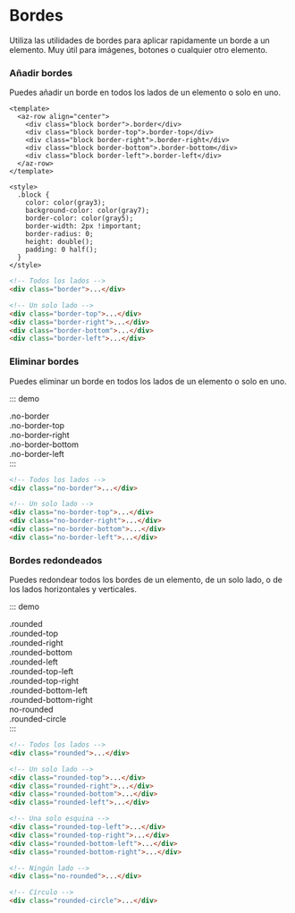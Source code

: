 # Bordes

Utiliza las utilidades de bordes para aplicar rapidamente un borde a un elemento. Muy útil para imágenes, botones o cualquier otro elemento.

### Añadir bordes

Puedes añadir un borde en todos los lados de un elemento o solo en uno.

```demo
<template>
  <az-row align="center">
    <div class="block border">.border</div>
    <div class="block border-top">.border-top</div>
    <div class="block border-right">.border-right</div>
    <div class="block border-bottom">.border-bottom</div>
    <div class="block border-left">.border-left</div>
  </az-row>
</template>

<style>
  .block {
    color: color(gray3);
    background-color: color(gray7);
    border-color: color(gray5);
    border-width: 2px !important;
    border-radius: 0;
    height: double();
    padding: 0 half();
  }
</style>
```

```html
<!-- Todos los lados -->
<div class="border">...</div>

<!-- Un solo lado -->
<div class="border-top">...</div>
<div class="border-right">...</div>
<div class="border-bottom">...</div>
<div class="border-left">...</div>
```

### Eliminar bordes

Puedes eliminar un borde en todos los lados de un elemento o solo en uno.

::: demo

<div class="page--flex page--border">
  <div class="page-block no-border">.no-border</div>
  <div class="page-block border no-border-top">.no-border-top</div>
  <div class="page-block border no-border-right">.no-border-right</div>
  <div class="page-block border no-border-bottom">.no-border-bottom</div>
  <div class="page-block border no-border-left">.no-border-left</div>
</div>
:::

```html
<!-- Todos los lados -->
<div class="no-border">...</div>

<!-- Un solo lado -->
<div class="no-border-top">...</div>
<div class="no-border-right">...</div>
<div class="no-border-bottom">...</div>
<div class="no-border-left">...</div>
```

### Bordes redondeados

Puedes redondear todos los bordes de un elemento, de un solo lado, o de los lados horizontales y verticales.

::: demo

<div class="page--flex page--border">
  <div class="page-block border rounded">.rounded</div>

  <div class="page-block border rounded-top">.rounded-top</div>
  <div class="page-block border rounded-right">.rounded-right</div>
  <div class="page-block border rounded-bottom">.rounded-bottom</div>
  <div class="page-block border rounded-left">.rounded-left</div>

  <div class="page-block border rounded-top-left">.rounded-top-left</div>
  <div class="page-block border rounded-top-right">.rounded-top-right</div>
  <div class="page-block border rounded-bottom-left">.rounded-bottom-left</div>
  <div class="page-block border rounded-bottom-right">.rounded-bottom-right</div>

  <div class="page-block border rounded no-rounded">no-rounded</div>
  <div class="page-block border rounded-circle">.rounded-circle</div>
</div>
:::

```html
<!-- Todos los lados -->
<div class="rounded">...</div>

<!-- Un solo lado -->
<div class="rounded-top">...</div>
<div class="rounded-right">...</div>
<div class="rounded-bottom">...</div>
<div class="rounded-left">...</div>

<!-- Una solo esquina -->
<div class="rounded-top-left">...</div>
<div class="rounded-top-right">...</div>
<div class="rounded-bottom-left">...</div>
<div class="rounded-bottom-right">...</div>

<!-- Ningún lado -->
<div class="no-rounded">...</div>

<!-- Círculo -->
<div class="rounded-circle">...</div>
```
